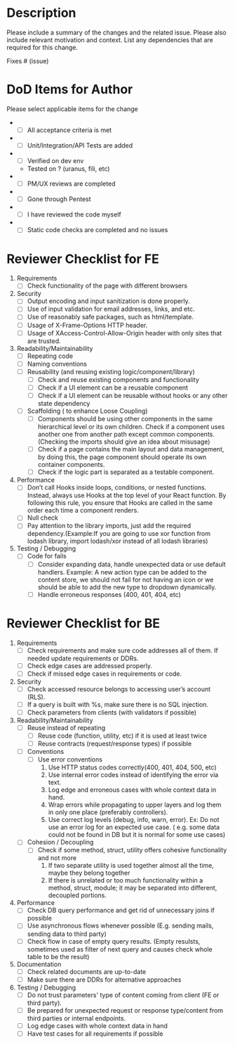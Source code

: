 # Description

Please include a summary of the changes and the related issue. Please also include relevant motivation and context. List
any dependencies that are required for this change.

Fixes # (issue)

# DoD Items for Author

Please select applicable items for the change

-
    - [ ] All acceptance criteria is met
-
    - [ ] Unit/Integration/API Tests are added
-
    - [ ] Verified on dev env
    - Tested on ? (uranus, fili, etc)
-
    - [ ] PM/UX reviews are completed
-
    - [ ] Gone through Pentest
-
    - [ ] I have reviewed the code myself
-
    - [ ] Static code checks are completed and no issues

# Reviewer Checklist for FE

1. Requirements
    - [ ] Check functionality of the page with different browsers
2. Security
    - [ ] Output encoding and input sanitization is done properly.
    - [ ] Use of input validation for email addresses, links, and etc.
    - [ ] Use of reasonably safe packages, such as html/template.
    - [ ] Usage of X-Frame-Options HTTP header.
    - [ ] Usage of XAccess-Control-Allow-Origin header with only sites that are trusted.
3. Readability/Maintainability
    - [ ] Repeating code
    - [ ] Naming conventions
    - [ ] Reusability (and reusing existing logic/component/library)
        - [ ] Check and reuse existing components and functionality
        - [ ] Check if a UI element can be a reusable component
        - [ ] Check if a UI element can be reusable without hooks or any other state dependency
    - [ ] Scaffolding ( to enhance Loose Coupling)
        - [ ] Components should be using other components in the same hierarchical level or its own children. Check if a
          component uses another one from another path except common components. (Checking the imports should give an
          idea
          about misusage)
        - [ ] Check if a page contains the main layout and data management, by doing this, the page component should
          operate its own container components.
        - [ ] Check if the logic part is separated as a testable component.
4. Performance
    - [ ] Don’t call Hooks inside loops, conditions, or nested functions. Instead, always use Hooks at the top level of
      your React function. By following this rule, you ensure that Hooks are called in the same order each time a
      component renders.
    - [ ] Null check
    - [ ] Pay attention to the library imports, just add the required dependency.(Example:If you are going to use xor
      function from lodash library, import lodash/xor instead of all lodash libraries)
5. Testing / Debugging
    - [ ] Code for fails
        - [ ] Consider expanding data, handle unexpected data or use default handlers. Example: A new action type can be
          added to the content store, we should not fail for not having an icon or we should be able to add the new type
          to dropdown dynamically.
        - [ ] Handle erroneous responses (400, 401, 404, etc)

# Reviewer Checklist for BE

1. Requirements
    - [ ] Check requirements and make sure code addresses all of them. If needed update requirements or DDRs.
    - [ ] Check edge cases are addressed properly.
    - [ ] Check if missed edge cases in requirements or code.
2. Security
    - [ ] Check accessed resource belongs to accessing user’s account (RLS).
    - [ ] If a query is built with %s, make sure there is no SQL injection.
    - [ ] Check parameters from clients (with validators if possible)
3. Readability/Maintainability <br>
    - [ ] Reuse instead of repeating <br>
        - [ ] Reuse code (function, utility, etc) if it is used at least twice
        - [ ] Reuse contracts (request/response types) if possible
    - [ ] Conventions
        - [ ] Use error conventions
            1. Use HTTP status codes correctly(400, 401, 404, 500, etc)
            2. Use internal error codes instead of identifying the error via text.
            3. Log edge and erroneous cases with whole context data in hand.
            4. Wrap errors while propagating to upper layers and log them in only one place (preferably controllers).
            5. Use correct log levels (debug, info, warn, error). Ex: Do not use an error log for an expected use
               case. (
               e.g. some data could not be found in DB but it is normal for some use cases)
    - [ ] Cohesion / Decoupling
        - [ ]  Check if some method, struct, utility offers cohesive functionality and not more
            1. If two separate utility is used together almost all the time, maybe they belong together
            2. If there is unrelated or too much functionality within a method, struct, module; it may be separated into
               different, decoupled portions.
4. Performance
    - [ ] Check DB query performance and get rid of unnecessary joins if possible
    - [ ] Use asynchronous flows whenever possible (E.g. sending mails, sending data to third party)
    - [ ] Check flow in case of empty query results. (Empty resulsts, sometimes used as filter of next query and causes
      check whole table to be the result)
5. Documentation
    - [ ] Check related documents are up-to-date
    - [ ] Make sure there are DDRs for alternative approaches
6. Testing / Debugging
    - [ ] Do not trust parameters' type of content coming from client (FE or third party).
    - [ ] Be prepared for unexpected request or response type/content from third parties or internal endpoints.
    - [ ] Log edge cases with whole context data in hand
    - [ ] Have test cases for all requirements if possible
